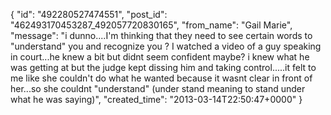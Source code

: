  {
   "id": "492280527474551",
   "post_id": "462493170453287_492057720830165",
   "from_name": "Gail Marie",
   "message": "i dunno....I'm thinking that they need to see certain words to \"understand\" you and recognize you ? I watched a video of a guy speaking in court...he knew a bit but didnt seem confident maybe? i knew what he was getting at but the judge kept dissing him and taking control.....it felt to me like she couldn't do what he wanted because it wasnt clear in front of her...so she couldnt \"understand\" (under stand meaning to stand under what he was saying)",
   "created_time": "2013-03-14T22:50:47+0000"
 }
